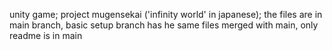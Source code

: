 unity game;
project mugensekai ('infinity world' in japanese);
the files are in main branch, basic setup branch has he same files merged with main, only readme is in main
